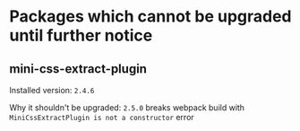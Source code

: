 # Packages which cannot be upgraded until further notice

## mini-css-extract-plugin

Installed version: `2.4.6`

Why it shouldn't be upgraded: `2.5.0` breaks webpack build with `MiniCssExtractPlugin is not a constructor` error